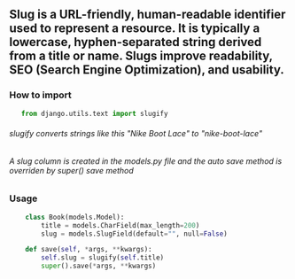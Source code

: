 ## Slug is a URL-friendly, human-readable identifier used to represent a resource. It is typically a lowercase, hyphen-separated string derived from a title or name. Slugs improve readability, SEO (Search Engine Optimization), and usability.

### How to import
```python
   from django.utils.text import slugify 
```
###### slugify converts strings like this "Nike Boot Lace" to "nike-boot-lace"
###### A slug column is created in the models.py file and the auto save method is overriden by super() save method

### Usage
```python
    class Book(models.Model):
        title = models.CharField(max_length=200)
        slug = models.SlugField(default="", null=False)

    def save(self, *args, **kwargs):
        self.slug = slugify(self.title)
        super().save(*args, **kwargs)
```
